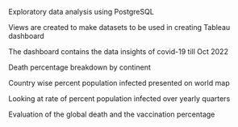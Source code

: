 Exploratory data analysis using PostgreSQL

Views are created to make datasets to be used in creating Tableau dashboard

The dashboard contains the data insights of covid-19 till Oct 2022  

Death percentage breakdown by continent 

Country wise percent population infected presented on world map 

Looking at rate of percent population infected over yearly quarters 

Evaluation of the global death and the vaccination percentage
